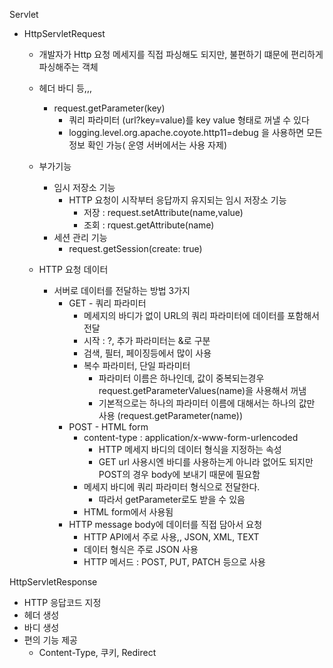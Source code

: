 Servlet
- HttpServletRequest
  - 개발자가 Http 요청 메세지를 직접 파싱해도 되지만, 불편하기 떄문에 편리하게 파싱해주는 객체  
  - 헤더 바디 등,,, 
    - request.getParameter(key)
      - 쿼리 파라미터 (url?key=value)를 key value 형태로 꺼낼 수 있다
      - logging.level.org.apache.coyote.http11=debug 을 사용하면 모든 정보 확인 가능( 운영 서버에서는 사용 자제)
  - 부가기능
    - 임시 저장소 기능
      - HTTP 요청이 시작부터 응답까지 유지되는 임시 저장소 기능
        - 저장 : request.setAttribute(name,value)
        - 조회 : rquest.getAttribute(name)
    - 세션 관리 기능
      - request.getSession(create: true)
    

  - HTTP 요청 데이터
    - 서버로 데이터를 전달하는 방법 3가지
      - GET - 쿼리 파라미터
        - 메세지의 바디가 없이 URL의 쿼리 파라미터에 데이터를 포함해서 전달
        - 시작 : ?, 추가 파라미터는 &로 구분
        - 검색, 필터, 페이징등에서 많이 사용
        - 복수 파라미터, 단일 파라미터
          - 파라미터 이름은 하나인데, 값이 중복되는경우 request.getParameterValues(name)을 사용해서 꺼냄
          - 기본적으로는 하나의 파라미터 이름에 대해서는 하나의 값만 사용 (request.getParameter(name))
      - POST - HTML form
        - content-type : application/x-www-form-urlencoded
          - HTTP 메세지 바디의 데이터 형식을 지정하는 속성
          - GET url 사용시엔 바디를 사용하는게 아니라 없어도 되지만 POST의 경우 body에 보내기 때문에 필요함
        - 메세지 바디에 쿼리 파라미터 형식으로 전달한다.
          - 따라서 getParameter로도 받을 수 있음
        - HTML form에서 사용됨
      - HTTP message body에 데이터를 직접 담아서 요청
        - HTTP API에서 주로 사용,, JSON, XML, TEXT
        - 데이터 형식은 주로 JSON 사용
        - HTTP 메서드 : POST, PUT, PATCH 등으로 사용

HttpServletResponse
- HTTP 응답코드 지정
- 헤더 생성
- 바디 생성
- 편의 기능 제공
  - Content-Type, 쿠키, Redirect

